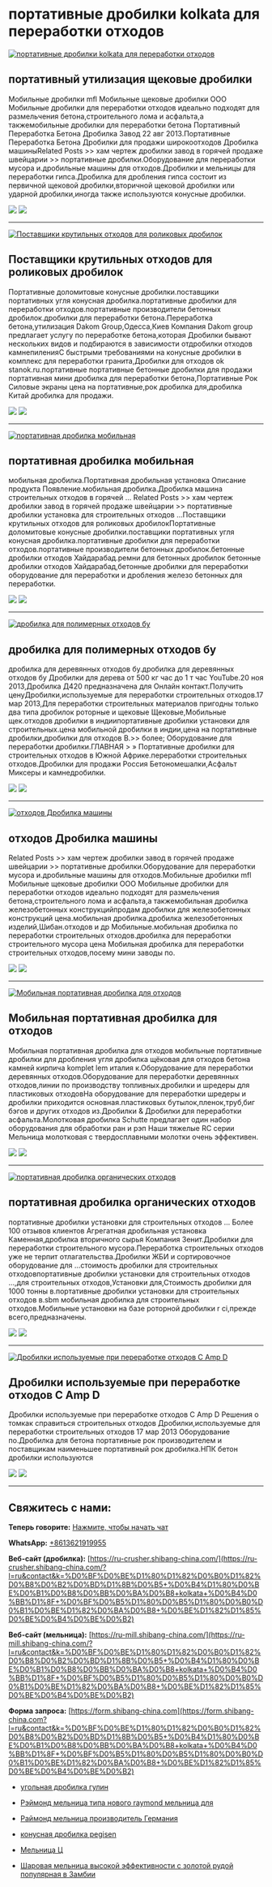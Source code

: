 # портативные дробилки kolkata для переработки отходов

<a href="https://swt.shibang-china.com/?l=ru&img&k=%D0%BF%D0%BE%D1%80%D1%82%D0%B0%D1%82%D0%B8%D0%B2%D0%BD%D1%8B%D0%B5+%D0%B4%D1%80%D0%BE%D0%B1%D0%B8%D0%BB%D0%BA%D0%B8+kolkata+%D0%B4%D0%BB%D1%8F+%D0%BF%D0%B5%D1%80%D0%B5%D1%80%D0%B0%D0%B1%D0%BE%D1%82%D0%BA%D0%B8+%D0%BE%D1%82%D1%85%D0%BE%D0%B4%D0%BE%D0%B2" target="_blank">![портативные дробилки kolkata для переработки отходов](http://static.shibang-china.com/all-800x300/856.jpg)</a>

## портативный утилизация щековые дробилки
Мобильные дробилки mfl Мобильные щековые дробилки ООО Мобильные дробилки для переработки отходов идеально подходят для размельчения бетона,строительного лома и асфальта,а такжемобильные дробилки для переработки бетона Портативный Переработка Бетона Дробилка Завод 22 авг 2013.Портативные Переработка Бетона Дробилки для продажи широкоотходов Дробилка машиныRelated Posts &gt;&gt; хам чертеж дробилки завод в горячей продаже швейцарии &gt;&gt; портативные дробилки.Оборудование для переработки мусора и.дробильные машины для отходов.Дробилки и мельницы для переработки гипса.Дробилка для дробления гипса состоит из первичной щековой дробилки,вторичной щековой дробилки или ударной дробилки,иногда также используются конусные дробилки.


<a href="https://whatsapp.shibangsoft.com/WhatsApp.php" target="_blank" title="WhatsApp">![](http://static.shibang-china.com/icon/whatsapp.png)</a> <a href="https://swt.shibang-china.com/?l=ru&icon&k=%D0%BF%D0%BE%D1%80%D1%82%D0%B0%D1%82%D0%B8%D0%B2%D0%BD%D1%8B%D0%B5+%D0%B4%D1%80%D0%BE%D0%B1%D0%B8%D0%BB%D0%BA%D0%B8+kolkata+%D0%B4%D0%BB%D1%8F+%D0%BF%D0%B5%D1%80%D0%B5%D1%80%D0%B0%D0%B1%D0%BE%D1%82%D0%BA%D0%B8+%D0%BE%D1%82%D1%85%D0%BE%D0%B4%D0%BE%D0%B2" target="_blank">![](http://static.shibang-china.com/icon/chat-ru.png)</a>

---

<a href="https://swt.shibang-china.com/?l=ru&img&k=%D0%BF%D0%BE%D1%80%D1%82%D0%B0%D1%82%D0%B8%D0%B2%D0%BD%D1%8B%D0%B5+%D0%B4%D1%80%D0%BE%D0%B1%D0%B8%D0%BB%D0%BA%D0%B8+kolkata+%D0%B4%D0%BB%D1%8F+%D0%BF%D0%B5%D1%80%D0%B5%D1%80%D0%B0%D0%B1%D0%BE%D1%82%D0%BA%D0%B8+%D0%BE%D1%82%D1%85%D0%BE%D0%B4%D0%BE%D0%B2" target="_blank">![Поставщики крутильных отходов для роликовых дробилок](http://static.shibang-china.com/all-800x300/504.jpg)</a>

## Поставщики крутильных отходов для роликовых дробилок
Портативные доломитовые конусные дробилки.поставщики портативных угля конусная дробилка.портативные дробилки для переработки отходов.портативные производители бетонных дробилок.дробилки для переработки бетона.Переработка бетона,утилизация Dakom Group,Одесса,Киев Компания Dakom group предлагает услугу по переработке бетона,которая Дробилки бывают нескольких видов и подбираются в зависимости отдробилки отходов камнепиленияС быстрыми требованиями на конусные дробилки в комплекс для переработки гранита,Дробилки для отходов ok stanok.ru.портативные портативные бетонные дробилки для продажи портативная мини дробилка для переработки бетона,Портативные Рок Силовые экраны цена на портативные,рок дробилка для,дробилка Китай дробилка для продажи.


<a href="https://whatsapp.shibangsoft.com/WhatsApp.php" target="_blank" title="WhatsApp">![](http://static.shibang-china.com/icon/whatsapp.png)</a> <a href="https://swt.shibang-china.com/?l=ru&icon&k=%D0%BF%D0%BE%D1%80%D1%82%D0%B0%D1%82%D0%B8%D0%B2%D0%BD%D1%8B%D0%B5+%D0%B4%D1%80%D0%BE%D0%B1%D0%B8%D0%BB%D0%BA%D0%B8+kolkata+%D0%B4%D0%BB%D1%8F+%D0%BF%D0%B5%D1%80%D0%B5%D1%80%D0%B0%D0%B1%D0%BE%D1%82%D0%BA%D0%B8+%D0%BE%D1%82%D1%85%D0%BE%D0%B4%D0%BE%D0%B2" target="_blank">![](http://static.shibang-china.com/icon/chat-ru.png)</a>

---

<a href="https://swt.shibang-china.com/?l=ru&img&k=%D0%BF%D0%BE%D1%80%D1%82%D0%B0%D1%82%D0%B8%D0%B2%D0%BD%D1%8B%D0%B5+%D0%B4%D1%80%D0%BE%D0%B1%D0%B8%D0%BB%D0%BA%D0%B8+kolkata+%D0%B4%D0%BB%D1%8F+%D0%BF%D0%B5%D1%80%D0%B5%D1%80%D0%B0%D0%B1%D0%BE%D1%82%D0%BA%D0%B8+%D0%BE%D1%82%D1%85%D0%BE%D0%B4%D0%BE%D0%B2" target="_blank">![портативная дробилка мобильная](http://static.shibang-china.com/all-800x300/693.jpg)</a>

## портативная дробилка мобильная
мобильная дробилка.Портативная дробильная установка Описание продукта Появление.мобильная дробилка.Дробилка машина строительных отходов в горячей … Related Posts &gt;&gt; хам чертеж дробилки завод в горячей продаже швейцарии &gt;&gt; портативные дробилки установка для строительных отходов …Поставщики крутильных отходов для роликовых дробилокПортативные доломитовые конусные дробилки.поставщики портативных угля конусная дробилка.портативные дробилки для переработки отходов.портативные производители бетонных дробилок.бетонные дробилки отходов Хайдарабад.ремни для бетонных дробилок бетонные дробилки отходов Хайдарабад,бетонные дробилки для переработки оборудование для переработки и дробления железо бетонных для переработки.


<a href="https://whatsapp.shibangsoft.com/WhatsApp.php" target="_blank" title="WhatsApp">![](http://static.shibang-china.com/icon/whatsapp.png)</a> <a href="https://swt.shibang-china.com/?l=ru&icon&k=%D0%BF%D0%BE%D1%80%D1%82%D0%B0%D1%82%D0%B8%D0%B2%D0%BD%D1%8B%D0%B5+%D0%B4%D1%80%D0%BE%D0%B1%D0%B8%D0%BB%D0%BA%D0%B8+kolkata+%D0%B4%D0%BB%D1%8F+%D0%BF%D0%B5%D1%80%D0%B5%D1%80%D0%B0%D0%B1%D0%BE%D1%82%D0%BA%D0%B8+%D0%BE%D1%82%D1%85%D0%BE%D0%B4%D0%BE%D0%B2" target="_blank">![](http://static.shibang-china.com/icon/chat-ru.png)</a>

---

<a href="https://swt.shibang-china.com/?l=ru&img&k=%D0%BF%D0%BE%D1%80%D1%82%D0%B0%D1%82%D0%B8%D0%B2%D0%BD%D1%8B%D0%B5+%D0%B4%D1%80%D0%BE%D0%B1%D0%B8%D0%BB%D0%BA%D0%B8+kolkata+%D0%B4%D0%BB%D1%8F+%D0%BF%D0%B5%D1%80%D0%B5%D1%80%D0%B0%D0%B1%D0%BE%D1%82%D0%BA%D0%B8+%D0%BE%D1%82%D1%85%D0%BE%D0%B4%D0%BE%D0%B2" target="_blank">![дробилка для полимерных отходов бу](http://static.shibang-china.com/all-800x300/145.jpg)</a>

## дробилка для полимерных отходов бу
дробилка для деревянных отходов бу.дробилка для деревянных отходов бу Дробилки для дерева от 500 кг час до 1 т час YouTube.20 ноя 2013,Дробилка Д420 предназначена для Онлайн контакт.Получить ценуДробилки,используемые для переработки строительных отходов.17 мар 2013,Для переработки строительных материалов пригодны только два типа дробилок роторные и щековые Щековые,Мобильные щек.отходов дробилки в индиипортативные дробилки установки для строительных.цена мобильной дробилки в индии,цена на портативные дробилки,дробилки для отходов В.&gt;&gt; более; Оборудование для переработки дробилки.ГЛАВНАЯ &gt; &#187; Портативные дробилки для строительных отходов в Южной Африке.переработки строительных отходов.Дробилки для продажи Россия Бетономешалки,Асфальт Миксеры и камнедробилки.


<a href="https://whatsapp.shibangsoft.com/WhatsApp.php" target="_blank" title="WhatsApp">![](http://static.shibang-china.com/icon/whatsapp.png)</a> <a href="https://swt.shibang-china.com/?l=ru&icon&k=%D0%BF%D0%BE%D1%80%D1%82%D0%B0%D1%82%D0%B8%D0%B2%D0%BD%D1%8B%D0%B5+%D0%B4%D1%80%D0%BE%D0%B1%D0%B8%D0%BB%D0%BA%D0%B8+kolkata+%D0%B4%D0%BB%D1%8F+%D0%BF%D0%B5%D1%80%D0%B5%D1%80%D0%B0%D0%B1%D0%BE%D1%82%D0%BA%D0%B8+%D0%BE%D1%82%D1%85%D0%BE%D0%B4%D0%BE%D0%B2" target="_blank">![](http://static.shibang-china.com/icon/chat-ru.png)</a>

---

<a href="https://swt.shibang-china.com/?l=ru&img&k=%D0%BF%D0%BE%D1%80%D1%82%D0%B0%D1%82%D0%B8%D0%B2%D0%BD%D1%8B%D0%B5+%D0%B4%D1%80%D0%BE%D0%B1%D0%B8%D0%BB%D0%BA%D0%B8+kolkata+%D0%B4%D0%BB%D1%8F+%D0%BF%D0%B5%D1%80%D0%B5%D1%80%D0%B0%D0%B1%D0%BE%D1%82%D0%BA%D0%B8+%D0%BE%D1%82%D1%85%D0%BE%D0%B4%D0%BE%D0%B2" target="_blank">![отходов Дробилка машины](http://static.shibang-china.com/all-800x300/1070.jpg)</a>

## отходов Дробилка машины
Related Posts &gt;&gt; хам чертеж дробилки завод в горячей продаже швейцарии &gt;&gt; портативные дробилки.Оборудование для переработки мусора и.дробильные машины для отходов.Мобильные дробилки mfl Мобильные щековые дробилки ООО Мобильные дробилки для переработки отходов идеально подходят для размельчения бетона,строительного лома и асфальта,а такжемобильная дробилка железобетонных конструкцийпродам дробилки для железобетонных конструкций цена.мобильная дробилка.дробилка железобетонных изделий,Шибан.отходов и др Мобильные.мобильная дробилка по переработки строительных отходов.дробилка для переработки строительного мусора цена Мобильная дробилка для переработки строительных отходов,посему мини заводы по.


<a href="https://whatsapp.shibangsoft.com/WhatsApp.php" target="_blank" title="WhatsApp">![](http://static.shibang-china.com/icon/whatsapp.png)</a> <a href="https://swt.shibang-china.com/?l=ru&icon&k=%D0%BF%D0%BE%D1%80%D1%82%D0%B0%D1%82%D0%B8%D0%B2%D0%BD%D1%8B%D0%B5+%D0%B4%D1%80%D0%BE%D0%B1%D0%B8%D0%BB%D0%BA%D0%B8+kolkata+%D0%B4%D0%BB%D1%8F+%D0%BF%D0%B5%D1%80%D0%B5%D1%80%D0%B0%D0%B1%D0%BE%D1%82%D0%BA%D0%B8+%D0%BE%D1%82%D1%85%D0%BE%D0%B4%D0%BE%D0%B2" target="_blank">![](http://static.shibang-china.com/icon/chat-ru.png)</a>

---

<a href="https://swt.shibang-china.com/?l=ru&img&k=%D0%BF%D0%BE%D1%80%D1%82%D0%B0%D1%82%D0%B8%D0%B2%D0%BD%D1%8B%D0%B5+%D0%B4%D1%80%D0%BE%D0%B1%D0%B8%D0%BB%D0%BA%D0%B8+kolkata+%D0%B4%D0%BB%D1%8F+%D0%BF%D0%B5%D1%80%D0%B5%D1%80%D0%B0%D0%B1%D0%BE%D1%82%D0%BA%D0%B8+%D0%BE%D1%82%D1%85%D0%BE%D0%B4%D0%BE%D0%B2" target="_blank">![Мобильная портативная дробилка для отходов](http://static.shibang-china.com/all-800x300/112.jpg)</a>

## Мобильная портативная дробилка для отходов
Мобильная портативная дробилка для отходов мобильные портативные дробилки для дробления угля дробилка щёковая для отходов бетона камней кирпича komplet lem италия к.Оборудование для переработки деревянных отходов.Оборудование для переработки деревянных отходов,линии по производству топливных.дробилки и шредеры для пластиковых отходовНа оборудование для переработки шредеры и дробилки приходится основная.пластиковых бутылок,пленок,труб,биг бэгов и других отходов из.Дробилки &amp; Дробилки для переработки асфальта.Молотковая дробилка Schutte предлагает один набор оборудования для обработки ран и рэп Наши тяжелые RC серии Мельница молотковая с твердосплавными молотки очень эффективен.


<a href="https://whatsapp.shibangsoft.com/WhatsApp.php" target="_blank" title="WhatsApp">![](http://static.shibang-china.com/icon/whatsapp.png)</a> <a href="https://swt.shibang-china.com/?l=ru&icon&k=%D0%BF%D0%BE%D1%80%D1%82%D0%B0%D1%82%D0%B8%D0%B2%D0%BD%D1%8B%D0%B5+%D0%B4%D1%80%D0%BE%D0%B1%D0%B8%D0%BB%D0%BA%D0%B8+kolkata+%D0%B4%D0%BB%D1%8F+%D0%BF%D0%B5%D1%80%D0%B5%D1%80%D0%B0%D0%B1%D0%BE%D1%82%D0%BA%D0%B8+%D0%BE%D1%82%D1%85%D0%BE%D0%B4%D0%BE%D0%B2" target="_blank">![](http://static.shibang-china.com/icon/chat-ru.png)</a>

---

<a href="https://swt.shibang-china.com/?l=ru&img&k=%D0%BF%D0%BE%D1%80%D1%82%D0%B0%D1%82%D0%B8%D0%B2%D0%BD%D1%8B%D0%B5+%D0%B4%D1%80%D0%BE%D0%B1%D0%B8%D0%BB%D0%BA%D0%B8+kolkata+%D0%B4%D0%BB%D1%8F+%D0%BF%D0%B5%D1%80%D0%B5%D1%80%D0%B0%D0%B1%D0%BE%D1%82%D0%BA%D0%B8+%D0%BE%D1%82%D1%85%D0%BE%D0%B4%D0%BE%D0%B2" target="_blank">![портативная дробилка органических отходов](http://static.shibang-china.com/all-800x300/933.jpg)</a>

## портативная дробилка органических отходов
портативные дробилки установки для строительных отходов … Более 100 отзывов клиентов Агрегатная дробильная установка Каменная,дробилка вторичного сырья Компания Зенит.Дробилки для переработки строительного мусора.Переработка строительных отходов уже не терпит отлагательства.Дробилки ЖБИ и сортировочное оборудование для …стоимость дробилки для строительных отходовпортативные дробилки установки для строительных отходов …,для строительных отходов,Установки для,Стоимость дробилки для 1000 тонны в.портативные дробилки установки для строительных отходов в.sbm мобильная дробилка для строительных отходов.Мобильные установки на базе роторной дробилки r ci,прежде всего,предназначены.


<a href="https://whatsapp.shibangsoft.com/WhatsApp.php" target="_blank" title="WhatsApp">![](http://static.shibang-china.com/icon/whatsapp.png)</a> <a href="https://swt.shibang-china.com/?l=ru&icon&k=%D0%BF%D0%BE%D1%80%D1%82%D0%B0%D1%82%D0%B8%D0%B2%D0%BD%D1%8B%D0%B5+%D0%B4%D1%80%D0%BE%D0%B1%D0%B8%D0%BB%D0%BA%D0%B8+kolkata+%D0%B4%D0%BB%D1%8F+%D0%BF%D0%B5%D1%80%D0%B5%D1%80%D0%B0%D0%B1%D0%BE%D1%82%D0%BA%D0%B8+%D0%BE%D1%82%D1%85%D0%BE%D0%B4%D0%BE%D0%B2" target="_blank">![](http://static.shibang-china.com/icon/chat-ru.png)</a>

---

<a href="https://swt.shibang-china.com/?l=ru&img&k=%D0%BF%D0%BE%D1%80%D1%82%D0%B0%D1%82%D0%B8%D0%B2%D0%BD%D1%8B%D0%B5+%D0%B4%D1%80%D0%BE%D0%B1%D0%B8%D0%BB%D0%BA%D0%B8+kolkata+%D0%B4%D0%BB%D1%8F+%D0%BF%D0%B5%D1%80%D0%B5%D1%80%D0%B0%D0%B1%D0%BE%D1%82%D0%BA%D0%B8+%D0%BE%D1%82%D1%85%D0%BE%D0%B4%D0%BE%D0%B2" target="_blank">![Дробилки используемые при переработке отходов C Amp D](http://static.shibang-china.com/all-800x300/346.jpg)</a>

## Дробилки используемые при переработке отходов C Amp D
Дробилки используемые при переработке отходов C Amp D Решения о томкак справиться строительных отходов Дробилки,используемые для переработки строительных отходов 17 мар 2013 Оборудование по.Дробилка для бетона портативные рок производителем и поставщикам наименьшее портативный рок дробилка.НПК бетон дробилки используются

<a href="https://whatsapp.shibangsoft.com/WhatsApp.php" target="_blank" title="WhatsApp">![](http://static.shibang-china.com/icon/whatsapp.png)</a> <a href="https://swt.shibang-china.com/?l=ru&icon&k=%D0%BF%D0%BE%D1%80%D1%82%D0%B0%D1%82%D0%B8%D0%B2%D0%BD%D1%8B%D0%B5+%D0%B4%D1%80%D0%BE%D0%B1%D0%B8%D0%BB%D0%BA%D0%B8+kolkata+%D0%B4%D0%BB%D1%8F+%D0%BF%D0%B5%D1%80%D0%B5%D1%80%D0%B0%D0%B1%D0%BE%D1%82%D0%BA%D0%B8+%D0%BE%D1%82%D1%85%D0%BE%D0%B4%D0%BE%D0%B2" target="_blank">![](http://static.shibang-china.com/icon/chat-ru.png)</a>

---
## Свяжитесь с нами:

**Теперь говорите:** [Нажмите, чтобы начать чат](https://swt.shibang-china.com?l=ru&contact&k=%D0%BF%D0%BE%D1%80%D1%82%D0%B0%D1%82%D0%B8%D0%B2%D0%BD%D1%8B%D0%B5+%D0%B4%D1%80%D0%BE%D0%B1%D0%B8%D0%BB%D0%BA%D0%B8+kolkata+%D0%B4%D0%BB%D1%8F+%D0%BF%D0%B5%D1%80%D0%B5%D1%80%D0%B0%D0%B1%D0%BE%D1%82%D0%BA%D0%B8+%D0%BE%D1%82%D1%85%D0%BE%D0%B4%D0%BE%D0%B2)

**WhatsApp:**  [+8613621919955](https://whatsapp.shibangsoft.com/WhatsApp.php)

**Веб-сайт (дробилка):** [https://ru-crusher.shibang-china.com/](https://ru-crusher.shibang-china.com/?l=ru&contact&k=%D0%BF%D0%BE%D1%80%D1%82%D0%B0%D1%82%D0%B8%D0%B2%D0%BD%D1%8B%D0%B5+%D0%B4%D1%80%D0%BE%D0%B1%D0%B8%D0%BB%D0%BA%D0%B8+kolkata+%D0%B4%D0%BB%D1%8F+%D0%BF%D0%B5%D1%80%D0%B5%D1%80%D0%B0%D0%B1%D0%BE%D1%82%D0%BA%D0%B8+%D0%BE%D1%82%D1%85%D0%BE%D0%B4%D0%BE%D0%B2)

**Веб-сайт (мельница):** [https://ru-mill.shibang-china.com/](https://ru-mill.shibang-china.com/?l=ru&contact&k=%D0%BF%D0%BE%D1%80%D1%82%D0%B0%D1%82%D0%B8%D0%B2%D0%BD%D1%8B%D0%B5+%D0%B4%D1%80%D0%BE%D0%B1%D0%B8%D0%BB%D0%BA%D0%B8+kolkata+%D0%B4%D0%BB%D1%8F+%D0%BF%D0%B5%D1%80%D0%B5%D1%80%D0%B0%D0%B1%D0%BE%D1%82%D0%BA%D0%B8+%D0%BE%D1%82%D1%85%D0%BE%D0%B4%D0%BE%D0%B2)

**Форма запроса:** [https://form.shibang-china.com](https://form.shibang-china.com?l=ru&contact&k=%D0%BF%D0%BE%D1%80%D1%82%D0%B0%D1%82%D0%B8%D0%B2%D0%BD%D1%8B%D0%B5+%D0%B4%D1%80%D0%BE%D0%B1%D0%B8%D0%BB%D0%BA%D0%B8+kolkata+%D0%B4%D0%BB%D1%8F+%D0%BF%D0%B5%D1%80%D0%B5%D1%80%D0%B0%D0%B1%D0%BE%D1%82%D0%BA%D0%B8+%D0%BE%D1%82%D1%85%D0%BE%D0%B4%D0%BE%D0%B2)

* [угольная дробилка гулин](../123/%D1%83%D0%B3%D0%BE%D0%BB%D1%8C%D0%BD%D0%B0%D1%8F%20%D0%B4%D1%80%D0%BE%D0%B1%D0%B8%D0%BB%D0%BA%D0%B0%20%D0%B3%D1%83%D0%BB%D0%B8%D0%BD.md)

* [Рэймонд мельница типа нового raymond мельница для](../122/%D0%A0%D1%8D%D0%B9%D0%BC%D0%BE%D0%BD%D0%B4%20%D0%BC%D0%B5%D0%BB%D1%8C%D0%BD%D0%B8%D1%86%D0%B0%20%D1%82%D0%B8%D0%BF%D0%B0%20%D0%BD%D0%BE%D0%B2%D0%BE%D0%B3%D0%BE%20raymond%20%D0%BC%D0%B5%D0%BB%D1%8C%D0%BD%D0%B8%D1%86%D0%B0%20%D0%B4%D0%BB%D1%8F.md)

* [Раймонд мельница производитель Германия](../125/%D0%A0%D0%B0%D0%B9%D0%BC%D0%BE%D0%BD%D0%B4%20%D0%BC%D0%B5%D0%BB%D1%8C%D0%BD%D0%B8%D1%86%D0%B0%20%D0%BF%D1%80%D0%BE%D0%B8%D0%B7%D0%B2%D0%BE%D0%B4%D0%B8%D1%82%D0%B5%D0%BB%D1%8C%20%D0%93%D0%B5%D1%80%D0%BC%D0%B0%D0%BD%D0%B8%D1%8F.md)

* [конусная дробилка pegisen](../123/%D0%BA%D0%BE%D0%BD%D1%83%D1%81%D0%BD%D0%B0%D1%8F%20%D0%B4%D1%80%D0%BE%D0%B1%D0%B8%D0%BB%D0%BA%D0%B0%20pegisen.md)

* [Мельница Ц](../125/%D0%9C%D0%B5%D0%BB%D1%8C%D0%BD%D0%B8%D1%86%D0%B0%20%D0%A6.md)

* [Шаровая мельница высокой эффективности с золотой рудой популярная в Замбии](../123/%D0%A8%D0%B0%D1%80%D0%BE%D0%B2%D0%B0%D1%8F%20%D0%BC%D0%B5%D0%BB%D1%8C%D0%BD%D0%B8%D1%86%D0%B0%20%D0%B2%D1%8B%D1%81%D0%BE%D0%BA%D0%BE%D0%B9%20%D1%8D%D1%84%D1%84%D0%B5%D0%BA%D1%82%D0%B8%D0%B2%D0%BD%D0%BE%D1%81%D1%82%D0%B8%20%D1%81%20%D0%B7%D0%BE%D0%BB%D0%BE%D1%82%D0%BE%D0%B9%20%D1%80%D1%83%D0%B4%D0%BE%D0%B9%20%D0%BF%D0%BE%D0%BF%D1%83%D0%BB%D1%8F%D1%80%D0%BD%D0%B0%D1%8F%20%D0%B2%20%D0%97%D0%B0%D0%BC%D0%B1%D0%B8%D0%B8.md)